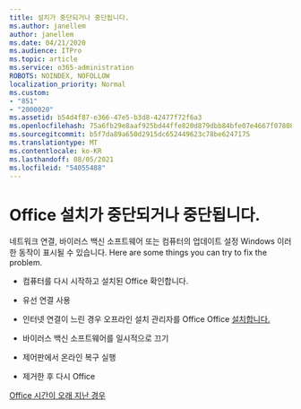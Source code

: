 ```yaml
---
title: 설치가 중단되거나 중단됩니다.
ms.author: janellem
author: janellem
ms.date: 04/21/2020
ms.audience: ITPro
ms.topic: article
ms.service: o365-administration
ROBOTS: NOINDEX, NOFOLLOW
localization_priority: Normal
ms.custom:
- "851"
- "2000020"
ms.assetid: b54d4f87-e366-47e5-b3d8-42477f72f6a3
ms.openlocfilehash: 75a6fb29e8aaf925bd44ffe820d879dbb84bfe07e4667f07808b610b5ab162fb
ms.sourcegitcommit: b5f7da89a650d2915dc652449623c78be6247175
ms.translationtype: MT
ms.contentlocale: ko-KR
ms.lasthandoff: 08/05/2021
ms.locfileid: "54055488"
---
```

# <a name="office-installation-hangs-or-gets-stuck"></a>Office 설치가 중단되거나 중단됩니다.

네트워크 연결, 바이러스 백신 소프트웨어 또는 컴퓨터의 업데이트 설정 Windows 이러한 동작이 표시될 수 있습니다. Here are some things you can try to fix the problem.
  
- 컴퓨터를 다시 시작하고 설치된 Office 확인합니다.

- 유선 연결 사용

- 인터넷 연결이 느린 경우 오프라인 설치 관리자를 Office Office [설치합니다.](https://support.office.com/article/f0a85fe7-118f-41cb-a791-d59cef96ad1c?wt.mc_id=Alchemy_ClientDIA)

- 바이러스 백신 소프트웨어를 일시적으로 끄기

- 제어판에서 온라인 복구 실행

- 제거한 후 다시 Office

[Office 시간이 오래 지난 경우](https://support.office.com/article/0f09f357-3fef-42a6-b8aa-cef4c6c44bdf?wt.mc_id=Alchemy_ClientDIA)
  